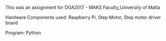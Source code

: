 This was an assignment for DGA2017 - MAKS Faculty_University of Malta

Hardware Components used:
  Raspberry Pi,
  Step Motor,
  Step motor driver board
  
  Program:
    Python
  
